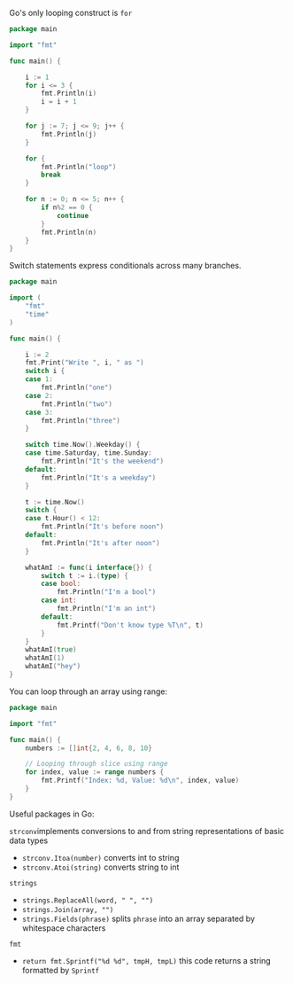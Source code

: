 Go's only looping construct is `for`

```go
package main

import "fmt"

func main() {

    i := 1
    for i <= 3 {
        fmt.Println(i)
        i = i + 1
    }

    for j := 7; j <= 9; j++ {
        fmt.Println(j)
    }

    for {
        fmt.Println("loop")
        break
    }

    for n := 0; n <= 5; n++ {
        if n%2 == 0 {
            continue
        }
        fmt.Println(n)
    }
}
```


Switch statements express conditionals across many branches.

```go
package main

import (
    "fmt"
    "time"
)

func main() {

    i := 2
    fmt.Print("Write ", i, " as ")
    switch i {
    case 1:
        fmt.Println("one")
    case 2:
        fmt.Println("two")
    case 3:
        fmt.Println("three")
    }

    switch time.Now().Weekday() {
    case time.Saturday, time.Sunday:
        fmt.Println("It's the weekend")
    default:
        fmt.Println("It's a weekday")
    }

    t := time.Now()
    switch {
    case t.Hour() < 12:
        fmt.Println("It's before noon")
    default:
        fmt.Println("It's after noon")
    }

    whatAmI := func(i interface{}) {
        switch t := i.(type) {
        case bool:
            fmt.Println("I'm a bool")
        case int:
            fmt.Println("I'm an int")
        default:
            fmt.Printf("Don't know type %T\n", t)
        }
    }
    whatAmI(true)
    whatAmI(1)
    whatAmI("hey")
}
```
You can loop through an array using range:
```go
package main

import "fmt"

func main() {
    numbers := []int{2, 4, 6, 8, 10}

    // Looping through slice using range
    for index, value := range numbers {
        fmt.Printf("Index: %d, Value: %d\n", index, value)
    }
}
```

Useful packages in Go:

`strconv`implements conversions to and from string representations of basic data types
 - `strconv.Itoa(number)` converts int to string
 - `strconv.Atoi(string)` converts string to int

`strings`
 - `strings.ReplaceAll(word, " ", "")`
 - `strings.Join(array, "")`
 - `strings.Fields(phrase)` splits `phrase` into an array separated by whitespace characters

`fmt`
 - `return fmt.Sprintf("%d %d", tmpH, tmpL)` this code returns a string formatted by `Sprintf`

